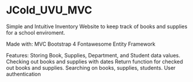 # JCold_UVU_MVC
Simple and Intuitive Inventory Website to keep track of books and supplies for a school enviroment.

Made with:
  MVC
  Bootstrap 4
  Fontawesome
  Entity Framework

Features:
  Storing Book, Supplies, Department, and Student data values.
  Checking out books and supplies with dates
  Return function for checked out books and supplies.
  Searching on books, supplies, students.
  User authentication

